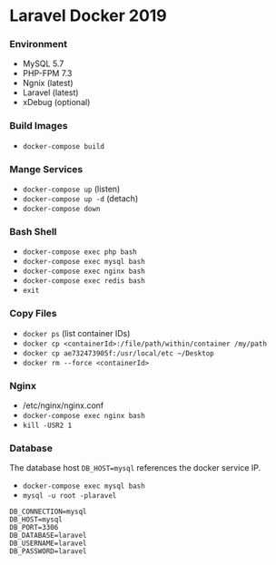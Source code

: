 # Laravel Docker 2019

### Environment
- MySQL 5.7
- PHP-FPM 7.3
- Ngnix (latest)
- Laravel (latest)
- xDebug (optional)

### Build Images
- `docker-compose build`

### Mange Services
- `docker-compose up` (listen)
- `docker-compose up -d` (detach)
- `docker-compose down` 

### Bash Shell
- `docker-compose exec php bash`
- `docker-compose exec mysql bash`
- `docker-compose exec nginx bash`
- `docker-compose exec redis bash`
- `exit`

### Copy Files
- `docker ps` (list container IDs)
- `docker cp <containerId>:/file/path/within/container /my/path`
- `docker cp ae732473905f:/usr/local/etc ~/Desktop`
- `docker rm --force <containerId>`


### Nginx
- /etc/nginx/nginx.conf
- `docker-compose exec nginx bash`
- `kill -USR2 1`

### Database

The database host `DB_HOST=mysql` references the docker service IP.

- `docker-compose exec mysql bash`
- `mysql -u root -plaravel`

```
DB_CONNECTION=mysql
DB_HOST=mysql
DB_PORT=3306
DB_DATABASE=laravel
DB_USERNAME=laravel
DB_PASSWORD=laravel
```
